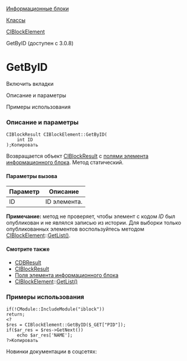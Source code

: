 [Информационные блоки](/api_help/iblock/index.php)

[Классы](/api_help/iblock/classes/index.php)

[CIBlockElement](/api_help/iblock/classes/ciblockelement/index.php)

GetByID (доступен с 3.0.8)

GetByID
=======

Включить вкладки

Описание и параметры

Примеры использования

### Описание и параметры

```
CIBlockResult CIBlockElement::GetByID(
	int ID
);Копировать
```

Возвращается объект [CIBlockResult](/api_help/iblock/classes/ciblockresult/index.php) с [полями элемента информационного блока](/api_help/iblock/fields.php#felement). Метод статический.

#### Параметры вызова

| Параметр | Описание |
| --- | --- |
| ID | ID элемента. |

**Примечание:** метод не проверяет, чтобы элемент с кодом *ID* был опубликован и не являлся записью из истории. Для выборки только опубликованных элементов воспользуйтесь методом [CIBlockElement](/api_help/iblock/classes/ciblockresult/index.php)::[GetList()](/api_help/iblock/classes/ciblockelement/getlist.php).

#### Смотрите также

* [CDBResult](/api_help/main/reference/cdbresult/index.php)
* [CIBlockResult](/api_help/iblock/classes/ciblockresult/index.php)
* [Поля элемента информационного блока](/api_help/iblock/fields.php#felement)
* [CIBlockElement](/api_help/iblock/classes/ciblockelement/index.php)::[GetList()](/api_help/iblock/classes/ciblockelement/getlist.php)

### Примеры использования

```
if(!CModule::IncludeModule("iblock"))
return; 
<?
$res = CIBlockElement::GetByID($_GET["PID"]);
if($ar_res = $res->GetNext())
	echo $ar_res['NAME'];
?>Копировать
```

Новинки документации в соцсетях: